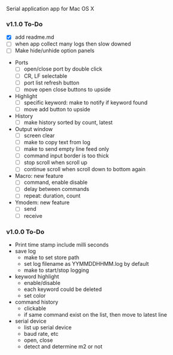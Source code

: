Serial application app for Mac OS X

### v1.1.0 To-Do
- [x] add readme.md
- [ ] when app collect many logs then slow downed
- [ ] Make hide/unhide option panels 
- Ports
    - [ ] open/close port by double click
    - [ ] CR, LF selectable
    - [ ] port list refresh button
    - [ ] move open close buttons to upside
- Highlight
    - [ ] specific keyword: make to notify if keyword found
    - [ ] move add button to upside
- History
    - [ ] make history sorted by count, latest
- Output window
    - [ ] screen clear
    - [ ] make to copy text from log
    - [ ] make to send empty line feed only
    - [ ] command input border is too thick
    - [ ] stop scroll when scroll up
    - [ ] continue scroll when scroll down to bottom again
- Macro: new feature
    - [ ] command, enable disable
    - [ ] delay between commands
    - [ ] repeat: duration, count
- Ymodem: new feature
    - [ ] send
    - [ ] receive

### v1.0.0 To-Do
- Print time stamp include milli seconds
- save log
    - make to set store path
    - set log filename as YYMMDDHHMM.log by default
    - make to start/stop logging
- keyword highlight
    - enable/disable
    - each keyword could be deleted
    - set color
- command history
    - clickable
    - if same command exist on the list, then move to latest line
- serial device
    - list up serial device
    - baud rate, etc
    - open, close
    - detect and determine m2 or not

